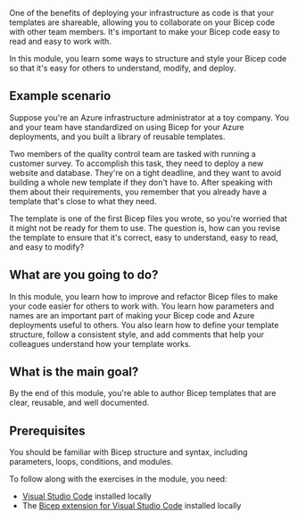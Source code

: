 One of the benefits of deploying your infrastructure as code is that your templates are shareable, allowing you to collaborate on your Bicep code with other team members. It's important to make your Bicep code easy to read and easy to work with.

In this module, you learn some ways to structure and style your Bicep code so that it's easy for others to understand, modify, and deploy.

## Example scenario

Suppose you're an Azure infrastructure administrator at a toy company. You and your team have standardized on using Bicep for your Azure deployments, and you built a library of reusable templates.

Two members of the quality control team are tasked with running a customer survey. To accomplish this task, they need to deploy a new website and database. They're on a tight deadline, and they want to avoid building a whole new template if they don't have to. After speaking with them about their requirements, you remember that you already have a template that's close to what they need.

The template is one of the first Bicep files you wrote, so you're worried that it might not be ready for them to use. The question is, how can you revise the template to ensure that it's correct, easy to understand, easy to read, and easy to modify?

## What are you going to do?

In this module, you learn how to improve and refactor Bicep files to make your code easier for others to work with. You learn how parameters and names are an important part of making your Bicep code and Azure deployments useful to others. You also learn how to define your template structure, follow a consistent style, and add comments that help your colleagues understand how your template works.

## What is the main goal?

By the end of this module, you're able to author Bicep templates that are clear, reusable, and well documented.

## Prerequisites

You should be familiar with Bicep structure and syntax, including parameters, loops, conditions, and modules.

To follow along with the exercises in the module, you need:

- [Visual Studio Code](https://code.visualstudio.com) installed locally
- The [Bicep extension for Visual Studio Code](https://marketplace.visualstudio.com/items?itemName=ms-azuretools.vscode-bicep) installed locally
